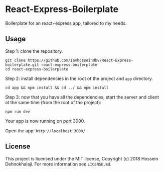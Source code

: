 # React-Express-Boilerplate 
Boilerplate for an react+express app, tailored to my needs.


## Usage

Step 1: clone the repository.


```
git clone https://github.com/iamhosseindhv/React-Express-boilerplate.git react-express-boilerplate
cd react-express-boilerplate
```

Step 2: install dependencies in the root of the project and `app` directory.

```
cd app && npm install && cd ../ && npm install
```

Step 3: now that you have all the dependencies, start the server and client at the same time (from the root of the project):


```
npm run dev
```

Your app is now running on port 3000.


Open the app: `http://localhost:3000/`


## License

This project is licensed under the MIT license, Copyright (c) 2018 Hossein Dehnokhalaji. For more information see `LICENSE.md`.
